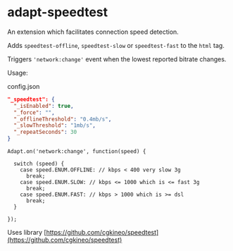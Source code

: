 # adapt-speedtest

An extension which facilitates connection speed detection.  

Adds ``speedtest-offline``, ``speedtest-slow`` or ``speedtest-fast`` to the ``html`` tag.  

Triggers ``'network:change'`` event when the lowest reported bitrate changes.

Usage:

config.json
```json
"_speedtest": {
  "_isEnabled": true,
  "_force": "",
  "_offlineThreshold": "0.4mb/s",
  "_slowThreshold": "1mb/s",
  "_repeatSeconds": 30
}
```

```
Adapt.on('network:change', function(speed) {

  switch (speed) {
    case speed.ENUM.OFFLINE: // kbps < 400 very slow 3g
      break;
    case speed.ENUM.SLOW: // kbps <= 1000 which is <= fast 3g
      break;
    case speed.ENUM.FAST: // kbps > 1000 which is >= dsl
      break;
  }

});
```


Uses library [https://github.com/cgkineo/speedtest](https://github.com/cgkineo/speedtest)
